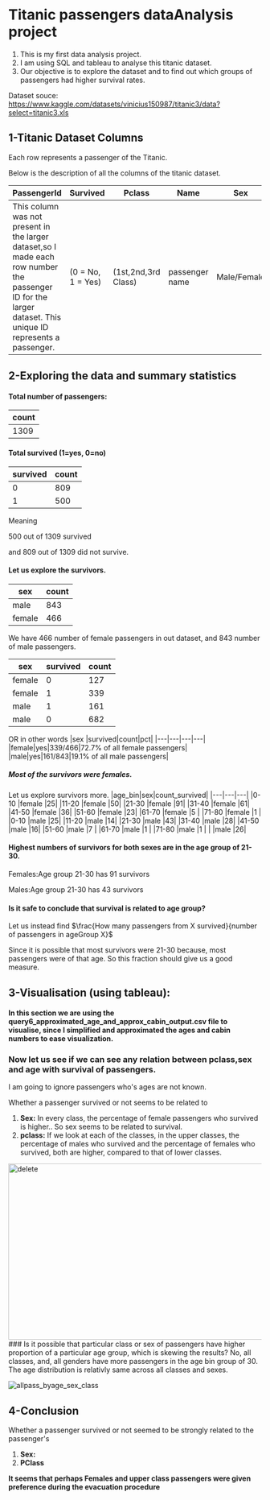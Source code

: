 # Titanic passengers dataAnalysis project
1. This is my first data analysis project.
2. I am using SQL and tableau to analyse this titanic dataset.
3. Our objective is to explore the dataset and to find out which groups of passengers had higher survival rates.

Dataset souce:
https://www.kaggle.com/datasets/vinicius150987/titanic3/data?select=titanic3.xls

## 1-Titanic Dataset Columns
Each row represents a passenger of the Titanic.

Below is the description of all the columns of the titanic dataset.

| PassengerId   |Survived            |Pclass                |Name             |Sex           |Age|SibSp|Parch|Ticket|Fare|Cabin|Embarked|Boat|Body|Home.dest|
| ------------- | -------------      | -------------        | -------------   | -------------| --|-----|---- |---|---|---|---|---|---|---|
| This column was not present in the larger dataset,so I made each row number the passenger ID for the larger dataset. This unique ID represents a passenger.   | (0 = No, 1 = Yes)  | (1st,2nd,3rd Class)  | passenger name  | Male/Female  |age|Nunmber of siblings or spouses|Number of parents or children on board|Ticket number|Passenger fare|cabin|Port of embarkment (C:Cherbourg,Q:Queenstown,S:Southampton)|Life boat number|Body number (if did not survive)|Home/destination|

## 2-Exploring the data and summary statistics
#### Total number of passengers:
| count|
|----- |
|1309|

#### Total survived (1=yes, 0=no)
|survived |count|
|---|---|
|0|809|
|1|500|

Meaning 

500 out of 1309 survived

and 809 out of 1309 did not survive.

#### Let us explore the survivors.

|sex |count|
|---|---|
|male|843|
|female|466|

We have 466 number of female passengers in out dataset, and 843 number of male passengers.

|sex |survived|count|
|---|---|---|
|female|0|127|
|female|1|339|
|male|1|161|
|male|0|682|

OR in other words
|sex |survived|count|pct|
|---|---|---|---|
|female|yes|339/466|72.7% of all female passengers|
|male|yes|161/843|19.1% of all male passengers|

##### Most of the survivors were females. 

Let us explore survivors more.
|age_bin|sex|count_survived|
|---|---|---|
|0-10	|female	|25|
|11-20	|female	|50|
|21-30	|female	|91|
|31-40	|female	|61|
|41-50	|female	|36|
|51-60	|female	|23|
|61-70	|female	|5 |
|71-80	|female	|1 |
|0-10	|male	|25|
|11-20	|male	|14|
|21-30	|male	|43|
|31-40	|male	|28|
|41-50	|male	|16|
|51-60	|male	|7 |
|61-70	|male	|1 |
|71-80	|male	|1 |
|	|male	|26|

#### Highest numbers of survivors for both sexes are in the age group of 21-30.
Females:Age group 21-30 has 91 survivors

Males:Age group 21-30 has 43 survivors
#### Is it safe to conclude that survival is related to age group?
Let us instead find $\frac{How many passengers from X survived}{number of passengers in ageGroup X}$ 

Since it is possible that most survivors were 21-30 because, most passengers were of that age.
So this fraction should give us a good measure.


## 3-Visualisation (using tableau):
#### In this section we are using the query6_approximated_age_and_approx_cabin_output.csv file to visualise, since I simplified and approximated the ages and cabin numbers to ease visualization. 

### Now let us see if we can see any relation between pclass,sex and age with survival of passengers.

I am going to ignore passengers who's ages are not known.

Whether a passenger survived or not seems to be related to
1. **Sex:** In every class, the percentage of female passengers who survived is higher.. So sex seems to be related to survival.
2. **pclass:** If we look at each of the classes, in the upper classes, the percentage of males who survived and the percentage of females who survived, both are higher, compared to that of lower classes.
<!--#![delete](https://github.com/user-attachments/assets/55c818bb-869f-4525-a962-7a61332de377)-->

<img src="https://private-user-images.githubusercontent.com/200813651/419044101-55c818bb-869f-4525-a962-7a61332de377.JPG?jwt=eyJhbGciOiJIUzI1NiIsInR5cCI6IkpXVCJ9.eyJpc3MiOiJnaXRodWIuY29tIiwiYXVkIjoicmF3LmdpdGh1YnVzZXJjb250ZW50LmNvbSIsImtleSI6ImtleTUiLCJleHAiOjE3NDExNzcyOTMsIm5iZiI6MTc0MTE3Njk5MywicGF0aCI6Ii8yMDA4MTM2NTEvNDE5MDQ0MTAxLTU1YzgxOGJiLTg2OWYtNDUyNS1hOTYyLTdhNjEzMzJkZTM3Ny5KUEc_WC1BbXotQWxnb3JpdGhtPUFXUzQtSE1BQy1TSEEyNTYmWC1BbXotQ3JlZGVudGlhbD1BS0lBVkNPRFlMU0E1M1BRSzRaQSUyRjIwMjUwMzA1JTJGdXMtZWFzdC0xJTJGczMlMkZhd3M0X3JlcXVlc3QmWC1BbXotRGF0ZT0yMDI1MDMwNVQxMjE2MzNaJlgtQW16LUV4cGlyZXM9MzAwJlgtQW16LVNpZ25hdHVyZT1jNWUwNDJkMGY4NTllNzdlMjM2MDdiMTU3ZTVmNzE5Mjc4MWMwZmZlOGZhNzY3ODhmZjJhYzMzOWI2YzhhMjcxJlgtQW16LVNpZ25lZEhlYWRlcnM9aG9zdCJ9.nQCzZPGQJswcxJ33GYkczg3uQ5x-9KckDgLvaVgpLR4" alt="delete" width="550" height="350">
### Is it possible that particular class or sex of passengers have higher proportion of a particular age group, which is skewing the results?
No, all classes, and, all genders have more passengers in the age bin group of 30. The age distribution is relativly same across all classes and sexes.

![allpass_byage_sex_class](https://github.com/user-attachments/assets/e0fd12c0-c094-4bc8-8b4f-adc0f7d977ac)

## 4-Conclusion
Whether a passenger survived or not seemed to be strongly related to the passenger's
1. **Sex:**
2. **PClass**

**It seems that perhaps Females and upper class passengers were given preference during the evacuation procedure**





